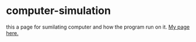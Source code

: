 # computer-simulation
this a page for sumilating computer and how the program run on it.
[My page here.](https://walid-moussa55.github.io/CompSim/)
